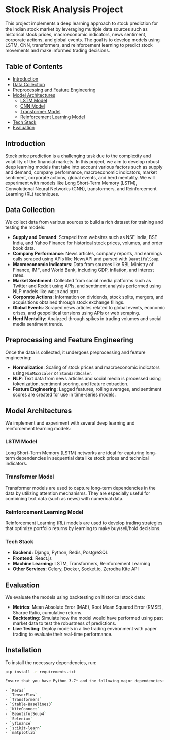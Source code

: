 # Stock Risk Analysis Project

This project implements a deep learning approach to stock prediction for the Indian stock market by leveraging multiple data sources such as historical stock prices, macroeconomic indicators, news sentiment, corporate actions, and global events. The goal is to develop models using LSTM, CNN, transformers, and reinforcement learning to predict stock movements and make informed trading decisions.

## Table of Contents

- [Introduction](#introduction)
- [Data Collection](#data-collection)
- [Preprocessing and Feature Engineering](#preprocessing-and-feature-engineering)
- [Model Architectures](#model-architectures)
  - [LSTM Model](#lstm-model)
  - [CNN Model](#cnn-model)
  - [Transformer Model](#transformer-model)
  - [Reinforcement Learning Model](#reinforcement-learning-model)
- [Tech Stack](#tech-stack)
- [Evaluation](#evaluation)


## Introduction

Stock price prediction is a challenging task due to the complexity and volatility of the financial markets. In this project, we aim to develop robust deep learning models that take into account various factors such as supply and demand, company performance, macroeconomic indicators, market sentiment, corporate actions, global events, and herd mentality. We will experiment with models like Long Short-Term Memory (LSTM), Convolutional Neural Networks (CNN), transformers, and Reinforcement Learning (RL) techniques.

## Data Collection

We collect data from various sources to build a rich dataset for training and testing the models:

- **Supply and Demand**: Scraped from websites such as NSE India, BSE India, and Yahoo Finance for historical stock prices, volumes, and order book data.
- **Company Performance**: News articles, company reports, and earnings calls scraped using APIs like NewsAPI and parsed with `BeautifulSoup`.
- **Macroeconomic Indicators**: Data from sources like RBI, Ministry of Finance, IMF, and World Bank, including GDP, inflation, and interest rates.
- **Market Sentiment**: Collected from social media platforms such as Twitter and Reddit using APIs, and sentiment analysis performed using NLP models like `VADER` and `BERT`.
- **Corporate Actions**: Information on dividends, stock splits, mergers, and acquisitions obtained through stock exchange filings.
- **Global Events**: Scraped news articles related to global events, economic crises, and geopolitical tensions using APIs or web scraping.
- **Herd Mentality**: Analyzed through spikes in trading volumes and social media sentiment trends.

## Preprocessing and Feature Engineering

Once the data is collected, it undergoes preprocessing and feature engineering:

- **Normalization**: Scaling of stock prices and macroeconomic indicators using `MinMaxScaler` or `StandardScaler`.
- **NLP**: Text data from news articles and social media is processed using tokenization, sentiment scoring, and feature extraction.
- **Feature Engineering**: Lagged features, rolling averages, and sentiment scores are created for use in time-series models.

## Model Architectures

We implement and experiment with several deep learning and reinforcement learning models:

### LSTM Model

Long Short-Term Memory (LSTM) networks are ideal for capturing long-term dependencies in sequential data like stock prices and technical indicators.


### Transformer Model
Transformer models are used to capture long-term dependencies in the data by utilizing attention mechanisms. They are especially useful for combining text data (such as news) with numerical data.

### Reinforcement Learning Model
Reinforcement Learning (RL) models are used to develop trading strategies that optimize portfolio returns by learning to make buy/sell/hold decisions.

### Tech Stack

- **Backend:** Django, Python, Redis, PostgreSQL
- **Frontend:** React.js
- **Machine Learning:** LSTM, Transformers, Reinforcement Learning
- **Other Services:** Celery, Docker, Socket.io, Zerodha Kite API


## Evaluation

We evaluate the models using backtesting on historical stock data:

- **Metrics**: Mean Absolute Error (MAE), Root Mean Squared Error (RMSE), Sharpe Ratio, cumulative returns.
- **Backtesting**: Simulate how the model would have performed using past market data to test the robustness of predictions.
- **Live Testing**: Deploy models in a live trading environment with paper trading to evaluate their real-time performance.

## Installation

To install the necessary dependencies, run:

```bash
pip install -r requirements.txt

Ensure that you have Python 3.7+ and the following major dependencies:

- `Keras`
- `TensorFlow`
- `Transformers`
- `Stable-Baselines3`
- `KiteConnect`
- `BeautifulSoup4`
- `Selenium`
- `yfinance`
- `scikit-learn`
- `matplotlib`
